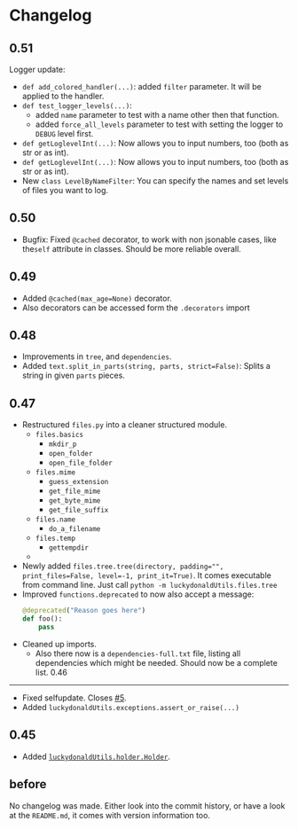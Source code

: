 Changelog
=========
0.51
----
Logger update:
- `def add_colored_handler(...)`: added `filter` parameter. It will be applied to the handler.
- `def test_logger_levels(...)`: 
    - added `name` parameter to test with a name other then that function.
    - added `force_all_levels` parameter to test with setting the logger to `DEBUG` level first.
- `def getLoglevelInt(...)`: Now allows you to input numbers, too (both as str or as int).
- `def getLoglevelInt(...)`: Now allows you to input numbers, too (both as str or as int).
- New `class LevelByNameFilter`: You can specify the names and set levels of files you want to log.

0.50
----
- Bugfix: Fixed `@cached` decorator, to work with non jsonable cases, like the`self` attribute in classes. Should be more reliable overall.
 
0.49
----
- Added `@cached(max_age=None)` decorator.
- Also decorators can be accessed form the `.decorators` import

0.48
----
- Improvements in `tree`, and `dependencies`.
- Added `text.split_in_parts(string, parts, strict=False)`: Splits a string in given `parts` pieces.

0.47
----
- Restructured `files.py` into a cleaner structured module.
    - `files.basics`
        - `mkdir_p`
        - `open_folder`
        - `open_file_folder`
    - `files.mime`
        - `guess_extension`
        - `get_file_mime`
        - `get_byte_mime`
        - `get_file_suffix`
    - `files.name`
        - `do_a_filename`
    - `files.temp`
        - `gettempdir`
    - 
- Newly added `files.tree.tree(directory, padding="", print_files=False, level=-1, print_it=True)`. 
    It comes executable from command line. Just call `python -m luckydonaldUtils.files.tree` 
- Improved `functions.deprecated` to now also accept a message:
    ```python
    @deprecated("Reason goes here")
    def foo():
        pass
    ```
- Cleaned up imports.
    - Also there now is a `dependencies-full.txt` file, listing all dependencies which might be needed.
        Should now be a complete list.
0.46
----
- Fixed selfupdate. Closes [#5](https://github.com/luckydonald/luckydonald-utils/issues/5).
- Added `luckydonaldUtils.exceptions.assert_or_raise(...)`


0.45
----

- Added [`luckydonaldUtils.holder.Holder`](README.md#holder).

before
------
No changelog was made.
Either look into the commit history, or have a look at the `README.md`, it comes with version information too.

